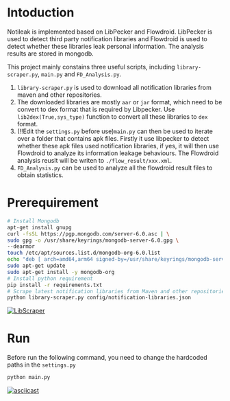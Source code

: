# Intoduction
Notileak is implemented based on LibPecker and Flowdroid. LibPecker is used to detect third party notification libraries and Flowdroid is used to detect whether these libraries leak personal information. The analysis results are stored in mongodb.

This project mainly constains three useful scripts, including `library-scraper.py`, `main.py` and `FD_Analysis.py`. 

1. `library-scraper.py` is used to download all notification libraries from maven and other repositories.
2. The downloaded libraries are mostly `aar` or `jar` format, which need to be convert to dex format that is required by Libpecker. Use `lib2dex(True,sys_type)` function to convert all these libraries to `dex` format.
3. (!!Edit the `settings.py` before use)`main.py` can then be used to iterate over a folder that contains apk files. Firstly it use libpecker to detect whether these apk files used notification libraries, if yes, it will then use Flowdroid to analyze its information leakage behaviours. The Flowdroid analysis reuslt will be writen to `./flow_result/xxx.xml`.
4. `FD_Analysis.py` can be used to analyze all the flowdroid result files to obtain statistics. 

# Prerequirement

```bash
# Install Mongodb
apt-get install gnupg
curl -fsSL https://pgp.mongodb.com/server-6.0.asc | \
sudo gpg -o /usr/share/keyrings/mongodb-server-6.0.gpg \
--dearmor
touch /etc/apt/sources.list.d/mongodb-org-6.0.list
echo "deb [ arch=amd64,arm64 signed-by=/usr/share/keyrings/mongodb-server-6.0.gpg ] https://repo.mongodb.org/apt/ubuntu focal/mongodb-org/6.0 multiverse" | sudo tee /etc/apt/sources.list.d/mongodb-org-6.0.list
sudo apt-get update
sudo apt-get install -y mongodb-org
# Install python requirement
pip install -r requirements.txt
# Scrape latest notification libraries from Maven and other repositories.
python library-scraper.py config/notification-libraries.json
```

[![LibScraper](https://asciinema.org/a/4dAn72v8vbKVl7AGflXVfxpFi.svg)](https://asciinema.org/a/4dAn72v8vbKVl7AGflXVfxpFi)

# Run
Before run the following command, you need to change the hardcoded paths in the `settings.py`
```bash
python main.py
```
[![asciicast](https://asciinema.org/a/lbHcAqko9IfbCzde2Eea3j5NJ.svg)](https://asciinema.org/a/lbHcAqko9IfbCzde2Eea3j5NJ)
